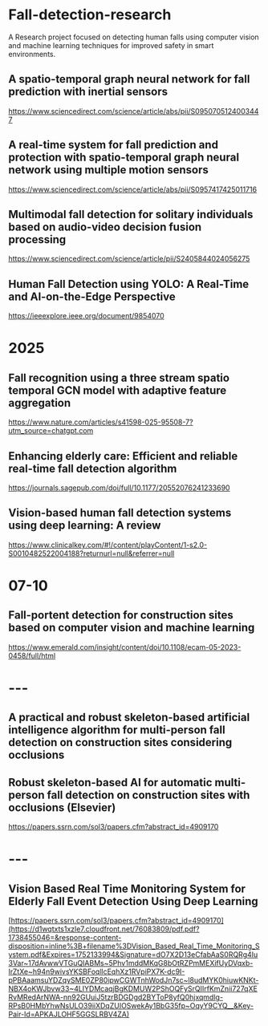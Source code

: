 # Fall-detection-research
A Research project focused on detecting human falls using computer vision and machine learning techniques for improved safety in smart environments.



## A spatio-temporal graph neural network for fall prediction with inertial sensors
https://www.sciencedirect.com/science/article/abs/pii/S0950705124003447


## A real-time system for fall prediction and protection with spatio-temporal graph neural network using multiple motion sensors
https://www.sciencedirect.com/science/article/abs/pii/S0957417425011716


## Multimodal fall detection for solitary individuals based on audio-video decision fusion processing
https://www.sciencedirect.com/science/article/pii/S2405844024056275


## Human Fall Detection using YOLO: A Real-Time and AI-on-the-Edge Perspective
https://ieeexplore.ieee.org/document/9854070


# 2025
## Fall recognition using a three stream spatio temporal GCN model with adaptive feature aggregation
https://www.nature.com/articles/s41598-025-95508-7?utm_source=chatgpt.com

## Enhancing elderly care: Efficient and reliable real-time fall detection algorithm
https://journals.sagepub.com/doi/full/10.1177/20552076241233690

## Vision-based human fall detection systems using deep learning: A review 
https://www.clinicalkey.com/#!/content/playContent/1-s2.0-S0010482522004188?returnurl=null&referrer=null


# 07-10
## Fall-portent detection for construction sites based on computer vision and machine learning
https://www.emerald.com/insight/content/doi/10.1108/ecam-05-2023-0458/full/html

# ---
## A practical and robust skeleton-based artificial intelligence algorithm for multi-person fall detection on construction sites considering occlusions
## Robust skeleton-based AI for automatic multi-person fall detection on construction sites with occlusions (Elsevier)
https://papers.ssrn.com/sol3/papers.cfm?abstract_id=4909170

# ---
## Vision Based Real Time Monitoring System for Elderly Fall Event Detection Using Deep Learning
[https://papers.ssrn.com/sol3/papers.cfm?abstract_id=4909170](https://d1wqtxts1xzle7.cloudfront.net/76083809/pdf.pdf?1738455046=&response-content-disposition=inline%3B+filename%3DVision_Based_Real_Time_Monitoring_System.pdf&Expires=1752133994&Signature=dO7X2D13eCfabAaS0RQRg4Iu3Var~17dAvwwVTGuQIABMs~5Phv1mddMKqG8bOtRZPmMEXifUyDVqxb-IrZtXe~h94n9wivsYKSBFoqllcEqhXz1RVpiPX7K-dc9I-pPBAaamsuYDZqySME0ZP80ipwCGWTnhWodJn7sc~l8udMYK0hiuwKNKt-NBX4oKWJbvw33~4LIYDMcaqjBgKDMUW2PShOQFySrQIIrfKmZnii727qXERvMRedArNWA-nn92GUuiJ5tzrBDGDgd2BYToP8yfQ0hjxqmdlg-RPsB0HMbYhwNsULO39iiXDqZUIOSwekAy1BbG35fp~OqyY9CYQ__&Key-Pair-Id=APKAJLOHF5GGSLRBV4ZA)
